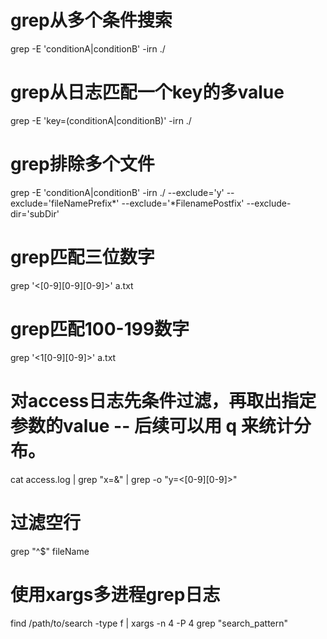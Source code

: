 # grep从多个条件搜索
grep -E 'conditionA|conditionB'  -irn ./ 
# grep从日志匹配一个key的多value
grep -E 'key=(conditionA|conditionB)'  -irn ./

# grep排除多个文件
grep -E 'conditionA|conditionB'  -irn ./ --exclude='y' --exclude='fileNamePrefix*' --exclude='*FilenamePostfix' --exclude-dir='subDir' 

# grep匹配三位数字
grep '\<[0-9][0-9][0-9]\>' a.txt

# grep匹配100-199数字
grep '\<1[0-9][0-9]\>' a.txt

# 对access日志先条件过滤，再取出指定参数的value -- 后续可以用 q 来统计分布。
cat access.log | grep "x=&" | grep -o "y=\<[0-9][0-9]\>"

# 过滤空行
grep "^$" fileName

# 使用xargs多进程grep日志
find /path/to/search -type f | xargs -n 4 -P 4 grep "search_pattern"